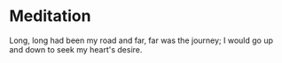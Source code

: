 # Meditation
Long, long had been my road and far, far was the journey; I would go up and down to seek my heart's desire. 
